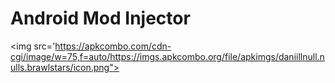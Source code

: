 <h1>Android Mod Injector</h1>


<img src='https://apkcombo.com/cdn-cgi/image/w=75,f=auto/https://imgs.apkcombo.org/file/apkimgs/daniillnull.nulls.brawlstars/icon.png">
